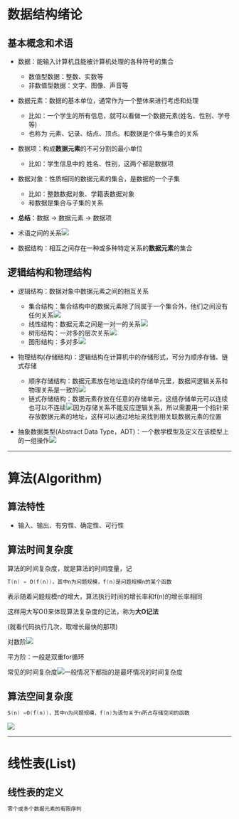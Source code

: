 # 数据结构绪论

## 基本概念和术语

* 数据：能输入计算机且能被计算机处理的各种符号的集合
    * 数值型数据：整数、实数等
    * 非数值型数据：文字、图像、声音等

* 数据元素：数据的基本单位，通常作为一个整体来进行考虑和处理
    * 比如：一个学生的所有信息，就可以看做一个数据元素(姓名、性别、学号等)
    * 也称为 元素、记录、结点、顶点。和数据是个体与集合的关系

* 数据项：构成**数据元素**的不可分割的最小单位
    * 比如：学生信息中的 姓名、性别，这两个都是数据项

* 数据对象：性质相同的数据元素的集合，是数据的一个子集
    * 比如：整数数据对象、学籍表数据对象
    * 和数据是集合与子集的关系

* **总结**：数据 -> 数据元素 -> 数据项

* 术语之间的关系![](images/2022-06-16-22-30-54.png)

* 数据结构：相互之间存在一种或多种特定关系的**数据元素**的集合

## 逻辑结构和物理结构

* 逻辑结构：数据对象中数据元素之间的相互关系
    * 集合结构：集合结构中的数据元素除了同属于一个集合外，他们之间没有任何关系![](images/2022-06-16-22-36-29.png)
    * 线性结构：数据元素之间是一对一的关系![](images/2022-06-16-22-37-19.png)
    * 树形结构：一对多的层次关系![](images/2022-06-16-22-38-03.png)
    * 图形结构：多对多![](images/2022-06-16-22-40-18.png)

* 物理结构(存储结构)：逻辑结构在计算机中的存储形式，可分为顺序存储、链式存储
    * 顺序存储结构：数据元素放在地址连续的存储单元里，数据间逻辑关系和物理关系是一致的![](images/2022-06-16-22-51-54.png)
    * 链式存储结构：数据元素存放在任意的存储单元，这组存储单元可以连续也可以不连续![](images/2022-06-16-22-52-51.png)因为存储关系不能反应逻辑关系，所以需要用一个指针来存放数据元素的地址，这样可以通过地址来找到相关联数据元素的位置

* 抽象数据类型(Abstract Data Type，ADT)：一个数学模型及定义在该模型上的一组操作![](images/2022-06-16-22-56-29.png)

---

# 算法(Algorithm)

## 算法特性

* 输入、输出、有穷性、确定性、可行性

## 算法时间复杂度

算法的时间复杂度，就是算法的时间度量，记
```c
T(n) = O(f(n))，其中n为问题规模，f(n)是问题规模n的某个函数
```
表示随着问题规模n的增大，算法执行时间的增长率和f(n)的增长率相同

这样用大写O()来体现算法复杂度的记法，称为**大O记法**

(就看代码执行几次，取增长最快的那项)

对数阶![](images/2022-06-16-23-17-31.png)


平方阶：一般是双重for循环

常见的时间复杂度![](images/2022-06-16-23-19-32.png)一般情况下都指的是最坏情况的时间复杂度

## 算法空间复杂度

```c
S(n) =O(f(n))，其中n为问题规模，f(n)为语句关于n所占存储空间的函数
```

![](images/2022-06-16-23-23-46.png)

---

# 线性表(List)

## 线性表的定义
```c
零个或多个数据元素的有限序列
```
